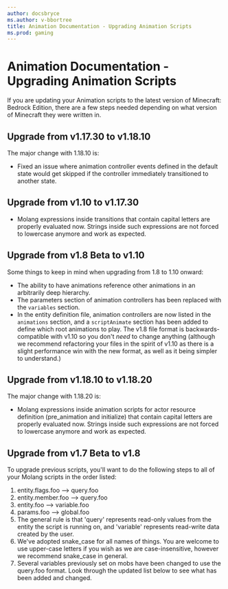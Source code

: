 ```yaml
---
author: docsbryce
ms.author: v-bbortree
title: Animation Documentation - Upgrading Animation Scripts
ms.prod: gaming
---
```


# Animation Documentation - Upgrading Animation Scripts

If you are updating your Animation scripts to the latest version of Minecraft: Bedrock Edition, there are a few steps needed depending on what version of Minecraft they were written in.

## Upgrade from v1.17.30 to v1.18.10

The major change with 1.18.10 is:
- Fixed an issue where animation controller events defined in the default state would get skipped if the controller immediately transitioned to another state.

## Upgrade from v1.10 to v1.17.30

- Molang expressions inside transitions that contain capital letters are properly evaluated now. Strings inside such expressions are not forced to lowercase anymore and work as expected.

## Upgrade from v1.8 Beta to v1.10

Some things to keep in mind when upgrading from 1.8 to 1.10 onward:

- The ability to have animations reference other animations in an arbitrarily deep hierarchy.
- The parameters section of animation controllers has been replaced with the `variables` section.
- In the entity definition file, animation controllers are now listed in the `animations` section, and a `scriptAnimate` section has been added to define which root animations to play.
The v1.8 file format is backwards-compatible with v1.10 so you don't _need_ to change anything (although we recommend refactoring your files in the spirit of v1.10 as there is a slight performance win with the new format, as well as it being simpler to understand.)

## Upgrade from v1.18.10 to v1.18.20

The major change with 1.18.20 is:
- Molang expressions inside animation scripts for actor resource definition (pre_animation and initialize) that contain capital letters are properly evaluated now. Strings inside such expressions are not forced to lowercase anymore and work as expected.

## Upgrade from v1.7 Beta to v1.8

To upgrade previous scripts, you'll want to do the following steps to all of your Molang scripts in the order listed:

1. entity.flags.foo --> query.foo
1. entity.member.foo --> query.foo
1. entity.foo --> variable.foo
1. params.foo --> global.foo
1. The general rule is that 'query' represents read-only values from the entity the script is running on, and 'variable' represents read-write data created by the user.
1. We've adopted snake_case for all names of things.  You are welcome to use upper-case letters if you wish as we are case-insensitive, however we recommend snake_case in general.
1. Several variables previously set on mobs have been changed to use the query.foo format.  Look through the updated list below to see what has been added and changed.

